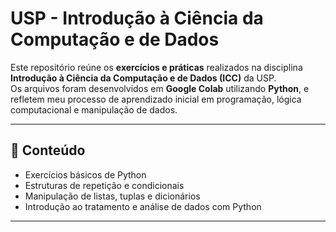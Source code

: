 # USP - Introdução à Ciência da Computação e de Dados

Este repositório reúne os **exercícios e práticas** realizados na disciplina **Introdução à Ciência da Computação e de Dados (ICC)** da USP.  
Os arquivos foram desenvolvidos em **Google Colab** utilizando **Python**, e refletem meu processo de aprendizado inicial em programação, lógica computacional e manipulação de dados.  

---

## 📂 Conteúdo
- Exercícios básicos de Python  
- Estruturas de repetição e condicionais  
- Manipulação de listas, tuplas e dicionários  
- Introdução ao tratamento e análise de dados com Python  

---
